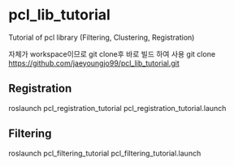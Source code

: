 # pcl_lib_tutorial
Tutorial of pcl library (Filtering, Clustering, Registration)

자체가 workspace이므로 git clone후 바로 빌드 하여 사용
git clone https://github.com/jaeyoungjo99/pcl_lib_tutorial.git


## Registration
roslaunch pcl_registration_tutorial pcl_registration_tutorial.launch 

## Filtering
roslaunch pcl_filtering_tutorial pcl_filtering_tutorial.launch 


